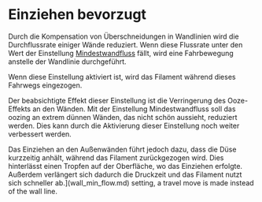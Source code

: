 Einziehen bevorzugt
====
Durch die Kompensation von Überschneidungen in Wandlinien wird die Durchflussrate einiger Wände reduziert. Wenn diese Flussrate unter den Wert der Einstellung [Mindestwandfluss](wall_min_flow.md) fällt, wird eine Fahrbewegung anstelle der Wandlinie durchgeführt.

Wenn diese Einstellung aktiviert ist, wird das Filament während dieses Fahrwegs eingezogen.

Der beabsichtigte Effekt dieser Einstellung ist die Verringerung des Ooze-Effekts an den Wänden. Mit der Einstellung Mindestwandfluss soll das oozing an extrem dünnen Wänden, das nicht schön aussieht, reduziert werden. Dies kann durch die Aktivierung dieser Einstellung noch weiter verbessert werden.

Das Einziehen an den Außenwänden führt jedoch dazu, dass die Düse kurzzeitig anhält, während das Filament zurückgezogen wird. Dies hinterlässt einen Tropfen auf der Oberfläche, wo das Einziehen erfolgte. Außerdem verlängert sich dadurch die Druckzeit und das Filament nutzt sich schneller ab.](wall_min_flow.md) setting, a travel move is made instead of the wall line.